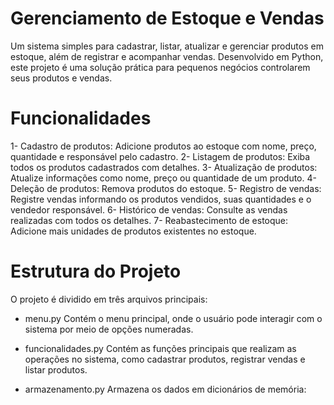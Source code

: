 # Gerenciamento de Estoque e Vendas
Um sistema simples para cadastrar, listar, atualizar e gerenciar produtos em estoque, além de registrar e acompanhar vendas. Desenvolvido em Python, este projeto é uma solução prática para pequenos negócios controlarem seus produtos e vendas.

# Funcionalidades
1- Cadastro de produtos: Adicione produtos ao estoque com nome, preço, quantidade e responsável pelo cadastro.
2- Listagem de produtos: Exiba todos os produtos cadastrados com detalhes.
3- Atualização de produtos: Atualize informações como nome, preço ou quantidade de um produto.
4- Deleção de produtos: Remova produtos do estoque.
5- Registro de vendas: Registre vendas informando os produtos vendidos, suas quantidades e o vendedor responsável.
6- Histórico de vendas: Consulte as vendas realizadas com todos os detalhes.
7- Reabastecimento de estoque: Adicione mais unidades de produtos existentes no estoque.

# Estrutura do Projeto
O projeto é dividido em três arquivos principais:

- menu.py
  Contém o menu principal, onde o usuário pode interagir com o sistema por meio de opções numeradas.

- funcionalidades.py
  Contém as funções principais que realizam as operações no sistema, como cadastrar produtos, registrar vendas e listar produtos.

- armazenamento.py
  Armazena os dados em dicionários de memória:
